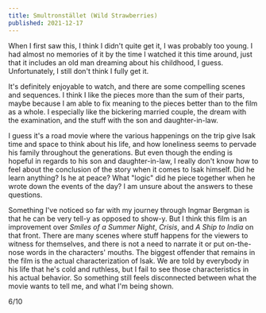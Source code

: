 ```yaml
---
title: Smultronstället (Wild Strawberries)
published: 2021-12-17
---
```


When I first saw this, I think I didn't quite get it, I was probably too young. I had almost no memories of it by the time I watched it this time around, just that it includes an old man dreaming about his childhood, I guess. Unfortunately, I still don't think I fully get it.

It's definitely enjoyable to watch, and there are some compelling scenes and sequences. I think I like the pieces more than the sum of their parts, maybe because I am able to fix meaning to the pieces better than to the film as a whole. I especially like the bickering married couple, the dream with the examination, and the stuff with the son and daughter-in-law.

I guess it's a road movie where the various happenings on the trip give Isak time and space to think about his life, and how loneliness seems to pervade his family throughout the generations. But even though the ending is hopeful in regards to his son and daughter-in-law, I really don't know how to feel about the conclusion of the story when it comes to Isak himself. Did he learn anything? Is he at peace? What "logic" did he piece together when he wrote down the events of the day? I am unsure about the answers to these questions.

Something I've noticed so far with my journey through Ingmar Bergman is that he can be very tell-y as opposed to show-y. But I think this film is an improvement over _Smiles of a Summer Night_, _Crisis_, and _A Ship to India_ on that front. There are many scenes where stuff happens for the viewers to witness for themselves, and there is not a need to narrate it or put on-the-nose words in the characters' mouths. The biggest offender that remains in the film is the actual characterization of Isak. We are told by everybody in his life that he's cold and ruthless, but I fail to see those characteristics in his actual behavior. So something still feels disconnected between what the movie wants to tell me, and what I'm being shown.

6/10
